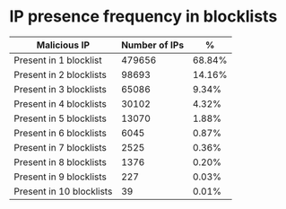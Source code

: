 # IP presence frequency in blocklists
| Malicious IP | Number of IPs | % |
|----|----|----|
| Present in 1 blocklist | 479656 | 68.84% |
| Present in 2 blocklists | 98693 | 14.16% |
| Present in 3 blocklists | 65086 | 9.34% |
| Present in 4 blocklists | 30102 | 4.32% |
| Present in 5 blocklists | 13070 | 1.88% |
| Present in 6 blocklists | 6045 | 0.87% |
| Present in 7 blocklists | 2525 | 0.36% |
| Present in 8 blocklists | 1376 | 0.20% |
| Present in 9 blocklists | 227 | 0.03% |
| Present in 10 blocklists | 39 | 0.01% |
